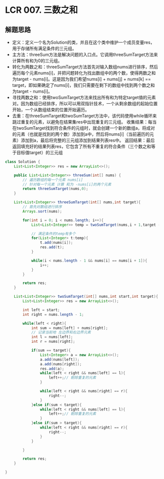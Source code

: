 # LCR 007. 三数之和

## 解题思路

* 定义：定义一个名为Solution的类，并且在这个类中维护一个成员变量res，用于存储所有满足条件的三元组。
* 主方法：threeSum方法是解决问题的入口点。它调用threeSumTarget方法来计算所有和为0的三元组。
* 转化为两数之和：threeSumTarget方法首先对输入数组nums进行排序，然后遍历每个元素nums[i]，并把问题转化为找出数组中的两个数，使得两数之和为target - nums[i]。这是因为我们希望nums[i] + nums[j] + nums[k] == target，即如果确定了nums[i]，我们只需要在剩下的数组中找到两个数之和为target - nums[i]。
* 寻找两数之和：使用twoSumTarget方法来找出所有和为特定target值的元素对。因为数组已经排序，所以可以用双指针技术，一个从剩余数组的起始位置开始，一个从数组结束的位置开始遍历。
* 去重：在threeSumTarget和twoSumTarget方法中，该代码使用while循环来跳过重复的元素，以避免在结果集res中出现重复的三元组。
收集结果：每当在twoSumTarget找到符合条件的元组时，就会创建一个新的数组a，将成对的元素（也就是找到的两个数）添加到a中，然后将nums[i]（当前遍历的元素）添加到a，最后将完整的三元组添加到结果列表res中。
返回结果：最后返回填充好的结果列表res，它包含了所有不重复的符合条件（三个数之和等于目标值target）的三元组

```java
class Solution {
    List<List<Integer>> res = new ArrayList<>();

    public List<List<Integer>> threeSum(int[] nums) {
        // 遍历数组的每一个元素 nums[i]
        // 针对每一个元素 计算 和为 -nums[i]的两个元素
        return threeSumTarget(nums,0);
    }

    List<List<Integer>> threeSumTarget(int[] nums,int target){
        // 首先对数组进行排序
        Arrays.sort(nums);

        for(int i = 0; i < nums.length; i++){
            List<List<Integer>> temp = twoSumTarget(nums,i + 1,target - nums[i]);

            // 满足条件的temp有多个
            for(List<Integer> t:temp){
                t.add(nums[i]);
                res.add(t);
            }

            while(i < nums.length - 1 && nums[i] == nums[i + 1]){
                i++;
            }
        }

        return res;
    }

    List<List<Integer>> twoSumTarget(int[] nums,int start,int target){
        List<List<Integer>> res = new ArrayList<>();

        int left = start;
        int right = nums.length - 1;

        while(left < right){
            int sum = nums[left] + nums[right];
            // 记录当前地 左边界和右边界元素
            int l = nums[left];
            int r = nums[right];

            if(sum == target){
                List<Integer> a = new ArrayList<>();
                a.add(nums[left]);
                a.add(nums[right]);
                res.add(a);
                while(left < right && nums[left] == l){
                    left++;// 剔除重复的元素
                }

                while(left < right && nums[right] == r){
                    right--;
                }
            }else if(sum < target){
                while(left < right && nums[left] == l){
                    left++;// 剔除重复的元素
                }
            }else if(sum > target){
                while(left < right && nums[right] == r){
                    right--;
                }
            }

        }

        return res;
    }

}

```
